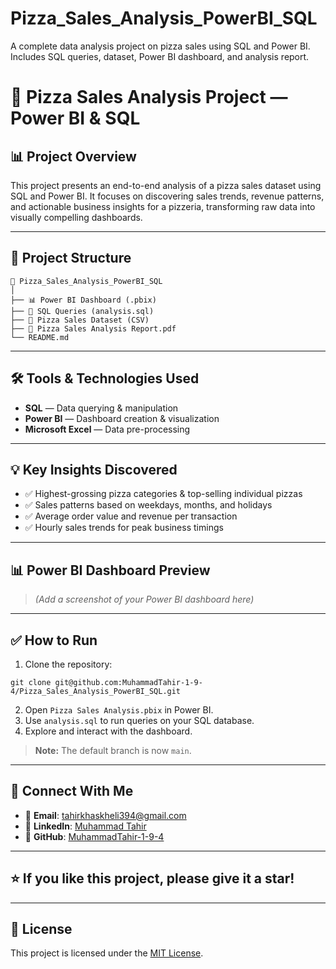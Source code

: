 # Pizza_Sales_Analysis_PowerBI_SQL
A complete data analysis project on pizza sales using SQL and Power BI. Includes SQL queries, dataset, Power BI dashboard, and analysis report.

# 🍕 Pizza Sales Analysis Project — Power BI & SQL

## 📊 Project Overview
This project presents an end-to-end analysis of a pizza sales dataset using SQL and Power BI. It focuses on discovering sales trends, revenue patterns, and actionable business insights for a pizzeria, transforming raw data into visually compelling dashboards.

---

## 📁 Project Structure
```
📂 Pizza_Sales_Analysis_PowerBI_SQL
│
├── 📊 Power BI Dashboard (.pbix)
├── 📜 SQL Queries (analysis.sql)
├── 📑 Pizza Sales Dataset (CSV)
├── 📄 Pizza Sales Analysis Report.pdf
└── README.md
```

---

## 🛠️ Tools & Technologies Used
- **SQL** — Data querying & manipulation
- **Power BI** — Dashboard creation & visualization
- **Microsoft Excel** — Data pre-processing

---

## 💡 Key Insights Discovered
- ✅ Highest-grossing pizza categories & top-selling individual pizzas
- ✅ Sales patterns based on weekdays, months, and holidays
- ✅ Average order value and revenue per transaction
- ✅ Hourly sales trends for peak business timings

---

## 📊 Power BI Dashboard Preview
> *(Add a screenshot of your Power BI dashboard here)*

---

## ✅ How to Run
1. Clone the repository:
```
git clone git@github.com:MuhammadTahir-1-9-4/Pizza_Sales_Analysis_PowerBI_SQL.git
```
2. Open `Pizza Sales Analysis.pbix` in Power BI.
3. Use `analysis.sql` to run queries on your SQL database.
4. Explore and interact with the dashboard.

> **Note:** The default branch is now `main`.

---

## 🔗 Connect With Me
- 📧 **Email**: tahirkhaskheli394@gmail.com
- 💼 **LinkedIn**: [Muhammad Tahir](https://www.linkedin.com/in/muhammad-tahir-68168926a?utm_source=share&utm_campaign=share_via&utm_content=profile&utm_medium=android_app)
- 🌟 **GitHub**: [MuhammadTahir-1-9-4](https://github.com/MuhammadTahir-1-9-4)

---

## ⭐ If you like this project, please give it a star!

---

## 📜 License
This project is licensed under the [MIT License](LICENSE).

